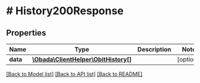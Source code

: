 # # History200Response

## Properties

Name | Type | Description | Notes
------------ | ------------- | ------------- | -------------
**data** | [**\Obada\ClientHelper\ObitHistory[]**](ObitHistory.md) |  | [optional]

[[Back to Model list]](../../README.md#models) [[Back to API list]](../../README.md#endpoints) [[Back to README]](../../README.md)
